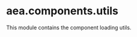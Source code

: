 <a name="aea.components.utils"></a>
# aea.components.utils

This module contains the component loading utils.

